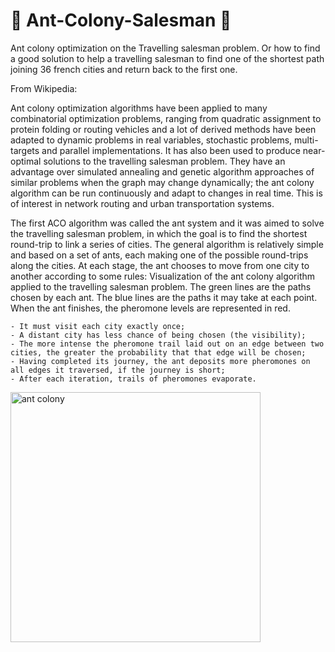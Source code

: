 # &#x1F41C; Ant-Colony-Salesman &#x1F41C;

Ant colony optimization on the Travelling salesman problem.
Or how to find a good solution to help a travelling salesman to find one of the shortest path joining 36 french cities and return back to the first one.

From Wikipedia:

Ant colony optimization algorithms have been applied to many combinatorial optimization problems, ranging from quadratic assignment to protein folding or routing vehicles and a lot of derived methods have been adapted to dynamic problems in real variables, stochastic problems, multi-targets and parallel implementations. It has also been used to produce near-optimal solutions to the travelling salesman problem. They have an advantage over simulated annealing and genetic algorithm approaches of similar problems when the graph may change dynamically; the ant colony algorithm can be run continuously and adapt to changes in real time. This is of interest in network routing and urban transportation systems.

The first ACO algorithm was called the ant system and it was aimed to solve the travelling salesman problem, in which the goal is to find the shortest round-trip to link a series of cities. The general algorithm is relatively simple and based on a set of ants, each making one of the possible round-trips along the cities. At each stage, the ant chooses to move from one city to another according to some rules:
Visualization of the ant colony algorithm applied to the travelling salesman problem. The green lines are the paths chosen by each ant. The blue lines are the paths it may take at each point. When the ant finishes, the pheromone levels are represented in red.

    - It must visit each city exactly once;
    - A distant city has less chance of being chosen (the visibility);
    - The more intense the pheromone trail laid out on an edge between two cities, the greater the probability that that edge will be chosen;
    - Having completed its journey, the ant deposits more pheromones on all edges it traversed, if the journey is short;
    - After each iteration, trails of pheromones evaporate.

<img src="sample.gif" alt="ant colony" width=400 />
